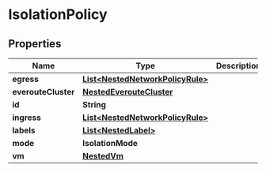 

# IsolationPolicy


## Properties

Name | Type | Description | Notes
------------ | ------------- | ------------- | -------------
**egress** | [**List&lt;NestedNetworkPolicyRule&gt;**](NestedNetworkPolicyRule.md) |  |  [optional]
**everouteCluster** | [**NestedEverouteCluster**](NestedEverouteCluster.md) |  | 
**id** | **String** |  | 
**ingress** | [**List&lt;NestedNetworkPolicyRule&gt;**](NestedNetworkPolicyRule.md) |  |  [optional]
**labels** | [**List&lt;NestedLabel&gt;**](NestedLabel.md) |  |  [optional]
**mode** | **IsolationMode** |  | 
**vm** | [**NestedVm**](NestedVm.md) |  | 



